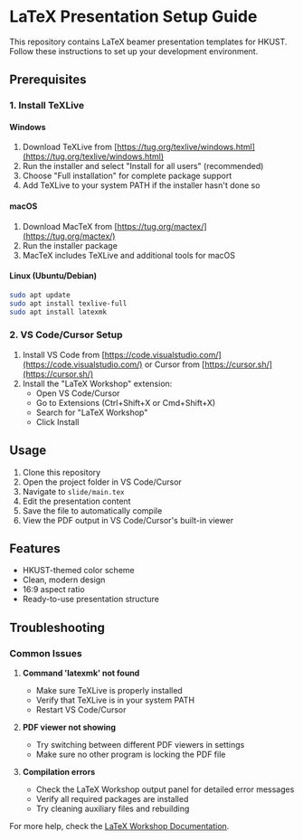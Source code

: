 # LaTeX Presentation Setup Guide

This repository contains LaTeX beamer presentation templates for HKUST. Follow these instructions to set up your development environment.

## Prerequisites

### 1. Install TeXLive

#### Windows
1. Download TeXLive from [https://tug.org/texlive/windows.html](https://tug.org/texlive/windows.html)
2. Run the installer and select "Install for all users" (recommended)
3. Choose "Full installation" for complete package support
4. Add TeXLive to your system PATH if the installer hasn't done so

#### macOS
1. Download MacTeX from [https://tug.org/mactex/](https://tug.org/mactex/)
2. Run the installer package
3. MacTeX includes TeXLive and additional tools for macOS

#### Linux (Ubuntu/Debian)

```bash
sudo apt update
sudo apt install texlive-full
sudo apt install latexmk
```

### 2. VS Code/Cursor Setup

1. Install VS Code from [https://code.visualstudio.com/](https://code.visualstudio.com/) or Cursor from [https://cursor.sh/](https://cursor.sh/)
2. Install the "LaTeX Workshop" extension:
   - Open VS Code/Cursor
   - Go to Extensions (Ctrl+Shift+X or Cmd+Shift+X)
   - Search for "LaTeX Workshop"
   - Click Install

## Usage

1. Clone this repository
2. Open the project folder in VS Code/Cursor
3. Navigate to `slide/main.tex`
4. Edit the presentation content
5. Save the file to automatically compile
6. View the PDF output in VS Code/Cursor's built-in viewer

## Features

- HKUST-themed color scheme
- Clean, modern design
- 16:9 aspect ratio
- Ready-to-use presentation structure

## Troubleshooting

### Common Issues

1. **Command 'latexmk' not found**
   - Make sure TeXLive is properly installed
   - Verify that TeXLive is in your system PATH
   - Restart VS Code/Cursor

2. **PDF viewer not showing**
   - Try switching between different PDF viewers in settings
   - Make sure no other program is locking the PDF file

3. **Compilation errors**
   - Check the LaTeX Workshop output panel for detailed error messages
   - Verify all required packages are installed
   - Try cleaning auxiliary files and rebuilding

For more help, check the [LaTeX Workshop Documentation](https://github.com/James-Yu/LaTeX-Workshop/wiki).